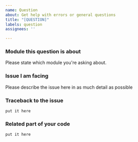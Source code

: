 ```yaml
---
name: Question
about: Get help with errors or general questions
title: "[QUESTION]"
labels: question
assignees: ''

---
```


<!--
Hey there, you have a question? We are happy to answer. Please make sure no similar question was opened already.

To make it easier for us to help you, please read this article https://github.com/telebirr-telegram-bot-org-pages-dev/Telebirr-telegram-bot/wiki/Ask-Right and try to follow the template below as closely as possible.

Please mind that there is also a users' Telegram group at https://t.me/+Hfg0wmxzw_w1NGI0 for questions about the library. Questions asked there might be answered quicker than here. In case you are unable to join our group due to Telegram restrictions, you can use our IRC channel at https://webchat.freenode.net/?channels=##Telebirr-telegram-bot to participate in the group.
-->

### Module this question is about
Please state which module you're asking about.

### Issue I am facing
Please describe the issue here in as much detail as possible

### Traceback to the issue
```
put it here
```

### Related part of your code
```python
put it here
```
